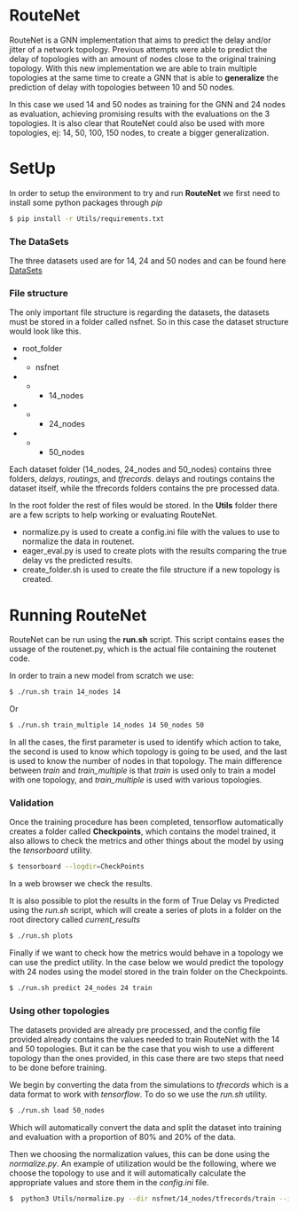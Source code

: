 # RouteNet

RouteNet is a GNN implementation that aims to predict the delay and/or jitter of a network topology. Previous attempts were able to predict the delay of topologies with an amount of nodes close to the original training topology. With this new implementation we are able to train multiple topologies at the same time to create a GNN that is able to **generalize** the prediction of delay with topologies between 10 and 50 nodes. 

In this case we used 14 and 50 nodes as training for the GNN and 24 nodes as evaluation, achieving promising results with the evaluations on the 3 topologies. It is also clear that RouteNet could also be used with more topologies, ej: 14, 50, 100, 150 nodes, to create a bigger generalization.


# SetUp
In order to setup the environment to try and run **RouteNet** we first need to install some python packages through *pip*
```sh
$ pip install -r Utils/requirements.txt
```

### The DataSets

The three datasets used are for 14, 24 and 50 nodes and can be found here [DataSets](https://github.com/knowledgedefinednetworking/NetworkModelingDatasets/tree/master/datasets_v0)

### File structure
The only important file structure is regarding the datasets, the datasets must be stored in a folder called nsfnet. So in this case the dataset structure would look like this.
  - root_folder
  - - nsfnet
  - - - 14_nodes
  - - - 24_nodes
  - - - 50_nodes 

Each dataset folder (14_nodes, 24_nodes and 50_nodes) contains three folders, *delays*, *routings*, and *tfrecords*. delays and routings contains the dataset itself, while the tfrecords folders contains the pre processed data.

In the root folder the rest of files would be stored. In the **Utils** folder there are a few scripts to help working or evaluating RouteNet.
  - normalize.py is used to create a config.ini file with the values to use to normalize the data in routenet.
  - eager_eval.py is used to create plots with the results comparing the true delay vs the predicted results.
  - create_folder.sh is used to create the file structure if a new topology is created.

# Running RouteNet
RouteNet can be run using the **run.sh** script. This script contains eases the ussage of the routenet.py, which is the actual file containing the routenet code.

In order to train a new model from scratch we use:
```sh
$ ./run.sh train 14_nodes 14
```
Or
```sh
$ ./run.sh train_multiple 14_nodes 14 50_nodes 50
```
In all the cases, the first parameter is used to identify which action to take, the second is used to know which topology is going to be used, and the last is used to know the number of nodes in that topology. The main difference between *train* and *train_multiple* is that *train* is used only to train a model with one topology, and *train_multiple* is used with various topologies.

### Validation

Once the training procedure has been completed, tensorflow automatically creates a folder called **Checkpoints**, which contains the model trained, it also allows to check the metrics and other things about the model by using the *tensorboard* utility.
```sh
$ tensorboard --logdir=CheckPoints
```
In a web browser we check the results.

It is also possible to plot the results in the form of True Delay vs Predicted using the *run.sh* script, which will create a series of plots in a folder on the root directory called *current_results*
```sh
$ ./run.sh plots
```
Finally if we want to check how the metrics would behave in a topology we can use the predict utility. In the case below we would predict the topology with 24 nodes using the model stored in the train folder on the Checkpoints.
```sh
$ ./run.sh predict 24_nodes 24 train
```

### Using other topologies

The datasets provided are already pre processed, and the config file provided already contains the values needed to train RouteNet with the 14 and 50 topologies. But it can be the case that you wish to use a different topology than the ones provided, in this case there are two steps that need to be done before training.

We begin by converting the data from the simulations to *tfrecords* which is a data format to work with *tensorflow*. To do so we use the *run.sh* utility.

```sh
$ ./run.sh load 50_nodes
```
Which will automatically convert the data and split the dataset into training and evaluation with a proportion of 80% and 20% of the data.

Then we choosing the normalization values, this can be done using the *normalize.py*. An example of utilization would be the following, where we choose the topology to use and it will automatically calculate the appropriate values and store them in the *config.ini* file. 
```sh
$  python3 Utils/normalize.py --dir nsfnet/14_nodes/tfrecords/train --ini config.ini
```



